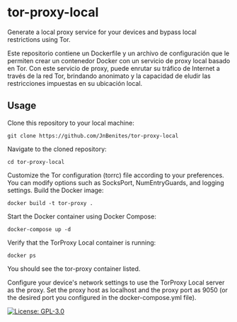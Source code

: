 # tor-proxy-local
Generate a local proxy service for your devices and bypass local restrictions using Tor. 

Este repositorio contiene un Dockerfile y un archivo de configuración que le permiten crear un contenedor Docker con un servicio de proxy local basado en Tor. Con este servicio de proxy, puede enrutar su tráfico de Internet a través de la red Tor, brindando anonimato y la capacidad de eludir las restricciones impuestas en su ubicación local.

## Usage

Clone this repository to your local machine:
```
git clone https://github.com/JnBenites/tor-proxy-local
```
Navigate to the cloned repository:
```
cd tor-proxy-local
```
Customize the Tor configuration (torrc) file according to your preferences. You can modify options such as SocksPort, NumEntryGuards, and logging settings.
Build the Docker image:
```
docker build -t tor-proxy .
```
Start the Docker container using Docker Compose:
```
docker-compose up -d
```
Verify that the TorProxy Local container is running:
```
docker ps
```

You should see the tor-proxy container listed.

Configure your device's network settings to use the TorProxy Local server as the proxy. Set the proxy host as localhost and the proxy port as 9050 (or the desired port you configured in the docker-compose.yml file).


[![License: GPL-3.0](https://img.shields.io/badge/License-GPL%203.0-blue.svg)](https://www.gnu.org/licenses/gpl-3.0)

